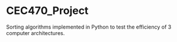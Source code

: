 # CEC470_Project
Sorting algorithms implemented in Python to test the efficiency of 3 computer architectures.
